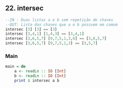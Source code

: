 ## 22. intersec
```hs
--IN : Duas listas a e b sem repetição de chaves
--OUT: Lista das chaves que a e b possuem em comum
intersec [3] [3] == [3]
intersec [3,4,1] [1,4,3] == [3,4,1]
intersec [3,6,5,7] [9,7,5,1,3,6] == [3,6,5,7]
intersec [3,6,5,7] [9,7,5,1,3] == [3,5,7]
```


<!--MAIN_BEGIN-->
### Main
```hs
main = do
    a <- readLn :: IO [Int]
    b <- readLn :: IO [Int]
    print $ intersec a b

```
<!--MAIN_END-->
